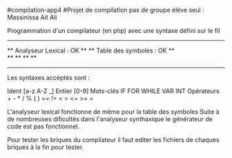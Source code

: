 #compilation-app4
#Projet de compilation pas de groupe élève seul : Massinissa Ait Ali


Programmation d'un compilateur (en php) avec une syntaxe défini sur le fil

**************************************************************************
** 						Analyseur Lexical :	OK							**
**  					Table des symboles : OK							**									
**  					<!-- Analyseur synthaxique : bug -->			**
**  					<!-- Generateur de code : non fonctionnel -->	**
**************************************************************************


Les syntaxes accéptés sont :

Ident [a-z A-Z _]
Entier [0-9]
Mots-clés IF FOR WHILE VAR INT
Opérateurs + - * / % ( ) == != < > <= >= =

L'analyseur lexical fonctionne de même pour la table des symboles
Suite à de nombreuses dificultés dans l'analyseur synthaxique le générateur de code est pas fonctionnel.

Pour tester les briques du compilateur il faut editer les fichiers de chaques briques à la fin pour tester.
